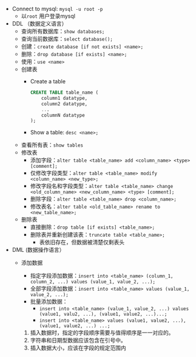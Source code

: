 - Connect to mysql: `mysql -u root -p`
    - 以`root` 用户登录mysql
- DDL （数据定义语言）
    - 查询所有数据库：`show databases;`
    - 查询当前数据库：`select database();`
    - 创建：`create database [if not exists] <name>;`
    - 删除：`drop database [if exists] <name>;`
    - 使用：`use <name>`
    - 创建表
        - Create a table
            
            ```SQL
            CREATE TABLE table_name (
                column1 datatype,
                column2 datatype,
                ...
                columnN datatype
            );
            ```
            
        - Show a table: `desc <name>;`
    - 查看所有表：`show tables`
    - 修改表
        - 添加字段：`alter table <table_name> add <column_name> <type> [comment];`
        - 仅修改字段类型：`alter table <table_name> modify <column_name> <new_type>;`
        - 修改字段名和字段类型：`alter table <table_name> change <old_column_name> <new_column_name> <type> [comment];`
        - 删除字段：`alter table <table_name> drop <column_name>;`
        - 修改表名：`alter table <old_table_name> rename to <new_table_name>;`
    - 删除表
        - 直接删除：`drop table [if exists] <table_name>;`
        - 删除表并重新创建该表：`truncate table <table_name>;`
            - 表依旧存在，但数据被清楚仅剩表头
- DML (数据操作语言）
    - 添加数据
        
        - 指定字段添加数据：`insert into <table_name> (column_1, column_2, ...) values (value_1, value_2, ...);`
        - 全部字段添加数据：`insert into <table_name> values (value_1, value_2, ...);`
        - 批量添加数据：
            - `insert into <table_name> (value_1, value_2, ...) values (value1, valu2, ...), (value1, value2, ...)...;`
            - `insert into <table_name> values (value1, value2, ...), (value1, value2, ...) ...;`
        
        1. 插入数据时，指定的字段顺序需要与值得顺序是一一对应的。
        2. 字符串和日期型数据应该包含在引号中。
        3. 插入数据大小，应该在字段的规定范围内
